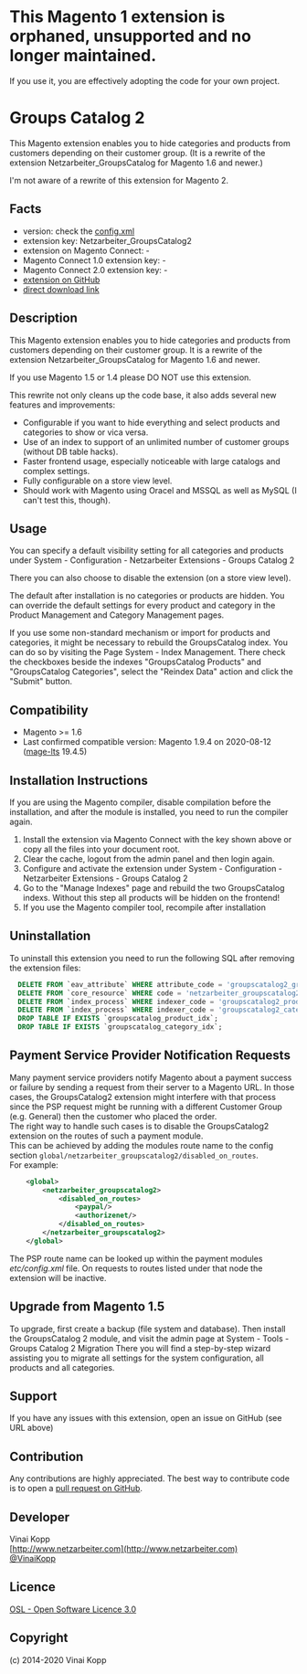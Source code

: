 # This Magento 1 extension is orphaned, unsupported and no longer maintained.

If you use it, you are effectively adopting the code for your own project.

Groups Catalog 2
================
This Magento extension enables you to hide categories and products from customers depending on their customer group.
(It is a rewrite of the extension Netzarbeiter_GroupsCatalog for Magento 1.6 and newer.)

I'm not aware of a rewrite of this extension for Magento 2.

Facts
-----
- version: check the [config.xml](https://github.com/Vinai/groupscatalog2/blob/master/app/code/community/Netzarbeiter/GroupsCatalog2/etc/config.xml)
- extension key: Netzarbeiter_GroupsCatalog2
- extension on Magento Connect: -
- Magento Connect 1.0 extension key: -
- Magento Connect 2.0 extension key: -
- [extension on GitHub](https://github.com/Vinai/groupscatalog2)
- [direct download link](https://github.com/Vinai/groupscatalog2/zipball/master)

Description
-----------
This Magento extension enables you to hide categories and products from customers depending on their customer group.
It is a rewrite of the extension Netzarbeiter_GroupsCatalog for Magento 1.6 and newer.

If you use Magento 1.5 or 1.4 please DO NOT use this extension.

This rewrite not only cleans up the code base, it also adds several new features and improvements:

- Configurable if you want to hide everything and select products and categories to show or vica versa.
- Use of an index to support of an unlimited number of customer groups (without DB table hacks).
- Faster frontend usage, especially noticeable with large catalogs and complex settings.
- Fully configurable on a store view level.
- Should work with Magento using Oracel and MSSQL as well as MySQL (I can't test this, though).

Usage
-----
You can specify a default visibility setting for all categories and products under
System - Configuration - Netzarbeiter Extensions - Groups Catalog 2

There you can also choose to disable the extension (on a store view level).

The default after installation is no categories or products are hidden.
You can override the default settings for every product and category in the Product
Management and Category Management pages.

If you use some non-standard mechanism or import for products and categories, it might be necessary to
rebuild the GroupsCatalog index. You can do so by visiting the Page System - Index Management.
There check the checkboxes beside the indexes "GroupsCatalog Products" and "GroupsCatalog Categories", select the
"Reindex Data" action and click the "Submit" button.


Compatibility
-------------
- Magento >= 1.6
- Last confirmed compatible version: Magento 1.9.4 on 2020-08-12 ([mage-lts](https://github.com/OpenMage/magento-lts/) 19.4.5)

Installation Instructions
-------------------------
If you are using the Magento compiler, disable compilation before the installation, and after the module is installed, you need to run the compiler again.

1. Install the extension via Magento Connect with the key shown above or copy all the files into your document root.
2. Clear the cache, logout from the admin panel and then login again.
3. Configure and activate the extension under System - Configuration - Netzarbeiter Extensions - Groups Catalog 2
4. Go to the "Manage Indexes" page and rebuild the two GroupsCatalog indexs. Without this step all products will be hidden on the frontend!
5. If you use the Magento compiler tool, recompile after installation

Uninstallation
--------------
To uninstall this extension you need to run the following SQL after removing the extension files:
```sql
  DELETE FROM `eav_attribute` WHERE attribute_code = 'groupscatalog2_groups';
  DELETE FROM `core_resource` WHERE code = 'netzarbeiter_groupscatalog2_setup';
  DELETE FROM `index_process` WHERE indexer_code = 'groupscatalog2_product';
  DELETE FROM `index_process` WHERE indexer_code = 'groupscatalog2_category';
  DROP TABLE IF EXISTS `groupscatalog_product_idx`;
  DROP TABLE IF EXISTS `groupscatalog_category_idx`;
```

Payment Service Provider Notification Requests
----------------------------------------------
Many payment service providers notify Magento about a payment success or failure by sending a request from their server to a Magento URL.
In those cases, the GroupsCatalog2 extension might interfere with that process since the PSP request might be running with a different
Customer Group (e.g. General) then the customer who placed the order.  
The right way to handle such cases is to disable the GroupsCatalog2 extension on the routes of such a payment module.  
This can be achieved by adding the modules route name to the config section `global/netzarbeiter_groupscatalog2/disabled_on_routes`.  
For example: 

```xml
    <global>
        <netzarbeiter_groupscatalog2>
            <disabled_on_routes>
                <paypal/>
                <authorizenet/>
            </disabled_on_routes>
        </netzarbeiter_groupscatalog2>
    </global>
```

The PSP route name can be looked up within the payment modules *etc/config.xml* file.
On requests to routes listed under that node the extension will be inactive.

Upgrade from Magento 1.5
------------------------
To upgrade, first create a backup (file system and database).
Then install the GroupsCatalog 2 module, and visit the admin page at
System - Tools - Groups Catalog 2 Migration
There you will find a step-by-step wizard assisting you to migrate all settings for the system configuration,
all products and all categories.

Support
-------
If you have any issues with this extension, open an issue on GitHub (see URL above)

Contribution
------------
Any contributions are highly appreciated. The best way to contribute code is to open a
[pull request on GitHub](https://help.github.com/articles/using-pull-requests).

Developer
---------
Vinai Kopp  
[http://www.netzarbeiter.com](http://www.netzarbeiter.com)  
[@VinaiKopp](https://twitter.com/VinaiKopp)

Licence
-------
[OSL - Open Software Licence 3.0](http://opensource.org/licenses/osl-3.0.php)

Copyright
---------
(c) 2014-2020 Vinai Kopp
